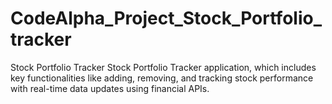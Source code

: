 # CodeAlpha_Project_Stock_Portfolio_tracker
Stock Portfolio Tracker
Stock Portfolio Tracker application, which includes key functionalities like adding, removing, and tracking stock performance with real-time data updates using financial APIs.

